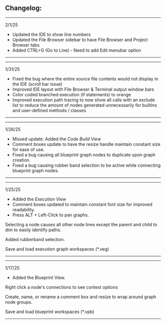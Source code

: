 ## Changelog:
--------

2/1/25
- Updated the IDE to show line numbers
- Updated the File Browser sidebar to have File Browser and Project Browser tabs
- Added CTRL+G (Go to Line) - Need to add Edit menubar option

--------

--------

1/31/25
- Fixed the bug where the entire source file contents would not display in the IDE (scroll bar issue)
- Improved IDE layout with File Browser & Terminal output window bars
- Color coded branched execution (if statements) to orange
- Improved execution path tracing to now show all calls with an exclude list to reduce the amount of nodes generated unnecessarily for builtins and user-defined methods / classes

--------

--------

1/26/25
- Missed update: Added the *Code Build View*
- Comment boxes update to have the resize handle maintain constant size for ease of use.
- Fixed a bug causing all blueprint graph nodes to duplicate upon graph creation.
- Fixed a bug causing rubber band selection to be active while connecting blueprint graph nodes.

--------

--------

1/25/25
- Added the *Execution View*
- Comment boxes updated to maintain constant font size for improved readability.
- Press ALT + Left-Click to pan graphs.

Selecting a node causes all other node lines except the parent and child to dim to easily identify paths.

Added rubberband selection.

Save and load execution graph workspaces (*.veg)

--------

--------

1/17/25
- Added the Blueprint View.

Right click a node's connections to see context options

Create, name, or rename a comment box and resize to wrap around graph node groups.

Save and load blueprint workspaces (*.vpb)

--------
